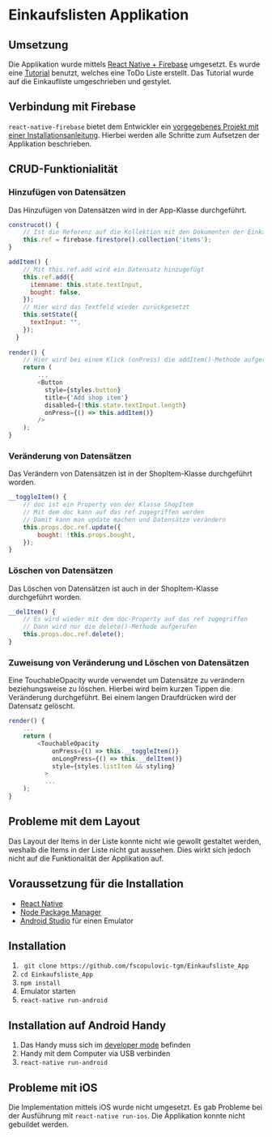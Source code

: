 # Einkaufslisten Applikation
## Umsetzung
Die Applikation wurde mittels [React Native + Firebase](https://github.com/invertase/react-native-firebase) umgesetzt. Es wurde eine [Tutorial](https://blog.invertase.io/getting-started-with-cloud-firestore-on-react-native-b338fb6525b9) benutzt, welches eine ToDo Liste erstellt. Das Tutorial wurde auf die Einkaufliste umgeschrieben und gestylet.
## Verbindung mit Firebase
```react-native-firebase``` bietet dem Entwickler ein [vorgegebenes Projekt mit einer Installationsanleitung](https://github.com/invertase/react-native-firebase-starter). Hierbei werden alle Schritte zum Aufsetzen der Applikation beschrieben.
## CRUD-Funktionialität
### Hinzufügen von Datensätzen
Das Hinzufügen von Datensätzen wird in der App-Klasse durchgeführt.
```JavaScript
construcot() {
    // Ist die Referenz auf die Kollektion mit den Dokumenten der Einkaufsliste
    this.ref = firebase.firestore().collection('items');
}

addItem() {
    // Mit this.ref.add wird ein Datensatz hinzugefügt
    this.ref.add({
      itemname: this.state.textInput,
      bought: false,
    });
    // Hier wird das Textfeld wieder zurückgesetzt
    this.setState({
      textInput: "",
    });
  }
  
render() {
    // Hier wird bei einem Klick (onPress) die addItem()-Methode aufgerufen
    return (
        ...
        <Button
          style={styles.button}
          title={'Add shop item'}
          disabled={!this.state.textInput.length}
          onPress={() => this.addItem()}
        />
    );
}
```
### Veränderung von Datensätzen
Das Verändern von Datensätzen ist in der ShopItem-Klasse durchgeführt worden.
```JavaScript
__toggleItem() {
    // doc ist ein Property von der Klasse ShopItem
    // Mit dem doc kann auf das ref zugegriffen werden
    // Damit kann man update machen und Datensätze verändern
    this.props.doc.ref.update({
        bought: !this.props.bought,
    });
}
```
### Löschen von Datensätzen
Das Löschen von Datensätzen ist auch in der ShopItem-Klasse durchgeführt worden.
```JavaScript
__delItem() {
    // Es wird wieder mit dem doc-Property auf das ref zugegriffen
    // Dann wird nur die delete()-Methode aufgerufen
    this.props.doc.ref.delete();
}
```
### Zuweisung von Veränderung und Löschen von Datensätzen
Eine TouchableOpacity wurde verwendet um Datensätze zu verändern beziehungsweise zu löschen. Hierbei wird beim kurzen Tippen die Veränderung durchgeführt. Bei einem langen Draufdrücken wird der Datensatz gelöscht.
```JavaScript
render() {
    ...
    return (
        <TouchableOpacity
            onPress={() => this.__toggleItem()}
            onLongPress={() => this.__delItem()}
            style={styles.listItem && styling}
          >
          ...
    );
}
```
## Probleme mit dem Layout
Das Layout der Items in der Liste konnte nicht wie gewollt gestaltet werden, weshalb die Items in der Liste nicht gut aussehen. Dies wirkt sich jedoch nicht auf die Funktionalität der Applikation auf.
## Voraussetzung für die Installation
* [React Native](https://facebook.github.io/react-native/)
* [Node Package Manager](https://www.npmjs.com)
* [Android Studio](https://developer.android.com/studio/index.html) für einen Emulator
## Installation
1. ``` git clone https://github.com/fscopulovic-tgm/Einkaufsliste_App```
2. ```cd Einkaufsliste_App```
3. ```npm install```
4. Emulator starten
5. ```react-native run-android```
## Installation auf Android Handy
1. Das Handy muss sich im [developer mode](https://www.greenbot.com/article/2457986/android/how-to-enable-developer-options-on-your-android-phone-or-tablet.html) befinden
2. Handy mit dem Computer via USB verbinden
3. ```react-native run-android```
## Probleme mit iOS
Die Implementation mittels iOS wurde nicht umgesetzt. Es gab Probleme bei der Ausführung mit ```react-native run-ios```. Die Applikation konnte nicht gebuildet werden.